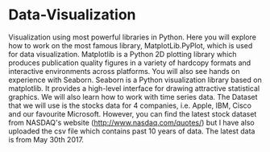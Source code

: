 # Data-Visualization
Visualization using most powerful libraries in Python.
Here you will explore how to work on the most famous library, MatplotLib.PyPlot, which is used for data visualization. Matplotlib is a Python 2D plotting library which produces publication quality figures in a variety of hardcopy formats and interactive environments across platforms. 
You will also see hands on experience with Seaborn. Seaborn is a Python visualization library based on matplotlib. It provides a high-level interface for drawing attractive statistical graphics.
We will also learn how to work with time series data. The Dataset that we will use is the stocks data for 4 companies, i.e. Apple, IBM, Cisco and our favourite Microsoft. 
However, you can find the latest stock dataset from NASDAQ's website (http://www.nasdaq.com/quotes/) but I have also uploaded the csv file which contains past 10 years of data. The latest data is from May 30th 2017.

